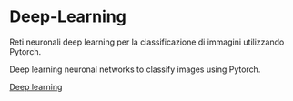 # Deep-Learning
Reti neuronali deep learning per la classificazione di immagini utilizzando Pytorch.

Deep learning neuronal networks to classify images using Pytorch.

[Deep learning](https://github.com/Fernandroid/Deep-Learning/blob/master/Fashion-MNIST%20classification.ipynb)
